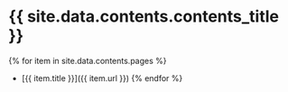# {{ site.data.contents.contents_title }}

{% for item in site.data.contents.pages %}
- [{{ item.title }}]({{ item.url }})
{% endfor %}
